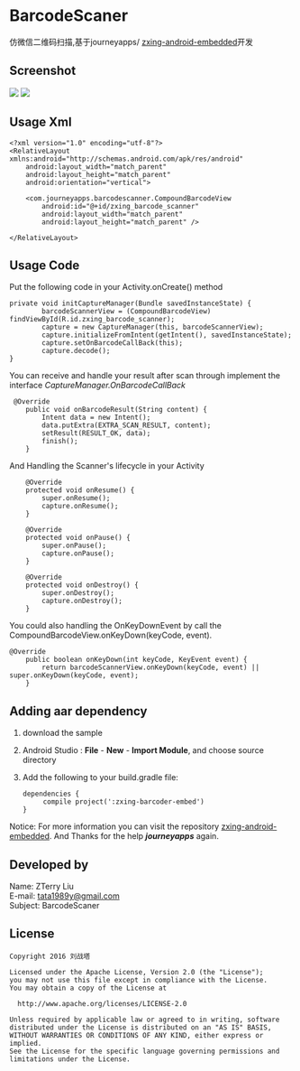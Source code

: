 # BarcodeScaner

仿微信二维码扫描,基于journeyapps/ [zxing-android-embedded](https://github.com/journeyapps/zxing-android-embedded)开发


Screenshot
----------
![](https://github.com/liuzhanta/BarcodeScaner/blob/master/image.jpg) ![](https://github.com/liuzhanta/BarcodeScaner/blob/master/screen_shot.gif)

Usage Xml
---------
    <?xml version="1.0" encoding="utf-8"?>
    <RelativeLayout xmlns:android="http://schemas.android.com/apk/res/android"
        android:layout_width="match_parent"
        android:layout_height="match_parent"
        android:orientation="vertical">
    
        <com.journeyapps.barcodescanner.CompoundBarcodeView
            android:id="@+id/zxing_barcode_scanner"
            android:layout_width="match_parent"
            android:layout_height="match_parent" />
    
    </RelativeLayout>

Usage Code
----------
Put the following code in your Activity.onCreate() method

    private void initCaptureManager(Bundle savedInstanceState) {
            barcodeScannerView = (CompoundBarcodeView) findViewById(R.id.zxing_barcode_scanner);
            capture = new CaptureManager(this, barcodeScannerView);
            capture.initializeFromIntent(getIntent(), savedInstanceState);
            capture.setOnBarcodeCallBack(this);
            capture.decode();
    }

You can receive and handle your result after scan through implement the interface _CaptureManager.OnBarcodeCallBack_

     @Override
        public void onBarcodeResult(String content) {
            Intent data = new Intent();
            data.putExtra(EXTRA_SCAN_RESULT, content);
            setResult(RESULT_OK, data);
            finish();
        }
        
And Handling the Scanner's lifecycle in your Activity

        @Override
        protected void onResume() {
            super.onResume();
            capture.onResume();
        }
    
        @Override
        protected void onPause() {
            super.onPause();
            capture.onPause();
        }
    
        @Override
        protected void onDestroy() {
            super.onDestroy();
            capture.onDestroy();
        }

You could also handling the OnKeyDownEvent by call the CompoundBarcodeView.onKeyDown(keyCode, event).

    @Override
        public boolean onKeyDown(int keyCode, KeyEvent event) {
            return barcodeScannerView.onKeyDown(keyCode, event) || super.onKeyDown(keyCode, event);
        }


Adding aar dependency
---------------------
 1. download the sample
 2. Android Studio : **File** - **New** - **Import Module**, and choose source directory
 3. Add the following to your build.gradle file:
 
 
        dependencies {
             compile project(':zxing-barcoder-embed')
        }

Notice: For more information you can visit the repository [zxing-android-embedded](https://github.com/journeyapps/zxing-android-embedded).
And Thanks for the help _**journeyapps**_ again.

Developed by
------------
Name: ZTerry Liu  
E-mail: tata1989y@gmail.com  
Subject: BarcodeScaner 

License
---------

    Copyright 2016 刘战塔
    
    Licensed under the Apache License, Version 2.0 (the "License");
    you may not use this file except in compliance with the License.
    You may obtain a copy of the License at
 
      http://www.apache.org/licenses/LICENSE-2.0
 
    Unless required by applicable law or agreed to in writing, software
    distributed under the License is distributed on an "AS IS" BASIS,
    WITHOUT WARRANTIES OR CONDITIONS OF ANY KIND, either express or implied.
    See the License for the specific language governing permissions and
    limitations under the License.      



